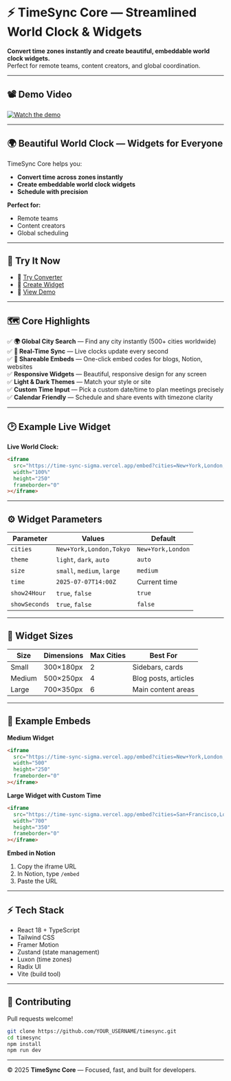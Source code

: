 # ⚡ TimeSync Core — Streamlined World Clock & Widgets

**Convert time zones instantly and create beautiful, embeddable world clock widgets.**  
Perfect for remote teams, content creators, and global coordination.

---

## 📽️ Demo Video

[![Watch the demo](https://img.youtube.com/vi/sVTSd1LP7gk/0.jpg)](https://youtu.be/sVTSd1LP7gk)

---

## 🌍 Beautiful World Clock — Widgets for Everyone

TimeSync Core helps you:
- **Convert time across zones instantly**
- **Create embeddable world clock widgets**
- **Schedule with precision**

**Perfect for:**
- Remote teams  
- Content creators  
- Global scheduling  

---

## 🚀 Try It Now

- 🔗 [Try Converter](https://time-sync-sigma.vercel.app)
- 📌 [Create Widget](https://time-sync-sigma.vercel.app)
- 🎥 [View Demo](https://time-sync-sigma.vercel.app)

---

## 🗺️ Core Highlights

✅ **🌍 Global City Search** — Find any city instantly (500+ cities worldwide)  
✅ **🔄 Real-Time Sync** — Live clocks update every second  
✅ **🔗 Shareable Embeds** — One-click embed codes for blogs, Notion, websites  
✅ **Responsive Widgets** — Beautiful, responsive design for any screen  
✅ **Light & Dark Themes** — Match your style or site  
✅ **Custom Time Input** — Pick a custom date/time to plan meetings precisely  
✅ **Calendar Friendly** — Schedule and share events with timezone clarity

---

## 🕑 Example Live Widget

**Live World Clock:**

```html
<iframe
  src="https://time-sync-sigma.vercel.app/embed?cities=New+York,London,Tokyo&ref=India&time=2025-07-07T14:00Z&theme=dark&size=medium"
  width="100%"
  height="250"
  frameborder="0"
></iframe>
```

---

## ⚙️ Widget Parameters

| Parameter     | Values                     | Default           |
| ------------- | -------------------------- | ----------------- |
| `cities`      | `New+York,London,Tokyo`    | `New+York,London` |
| `theme`       | `light`, `dark`, `auto`    | `auto`            |
| `size`        | `small`, `medium`, `large` | `medium`          |
| `time`        | `2025-07-07T14:00Z`        | Current time      |
| `show24Hour`  | `true`, `false`            | `true`            |
| `showSeconds` | `true`, `false`            | `false`           |

---

## 📏 Widget Sizes

| Size   | Dimensions | Max Cities | Best For             |
| ------ | ---------- | ---------- | -------------------- |
| Small  | 300×180px  | 2          | Sidebars, cards      |
| Medium | 500×250px  | 4          | Blog posts, articles |
| Large  | 700×350px  | 6          | Main content areas   |

---

## 🧩 Example Embeds

**Medium Widget**

```html
<iframe
  src="https://time-sync-sigma.vercel.app/embed?cities=New+York,London,Tokyo&theme=light&size=medium"
  width="500"
  height="250"
  frameborder="0"
></iframe>
```

**Large Widget with Custom Time**

```html
<iframe
  src="https://time-sync-sigma.vercel.app/embed?cities=San+Francisco,London,Singapore&time=2025-07-07T14:00Z&theme=dark&size=large"
  width="700"
  height="350"
  frameborder="0"
></iframe>
```

**Embed in Notion**

1. Copy the iframe URL  
2. In Notion, type `/embed`  
3. Paste the URL

---

## ⚡ Tech Stack

* React 18 + TypeScript  
* Tailwind CSS  
* Framer Motion  
* Zustand (state management)  
* Luxon (time zones)  
* Radix UI  
* Vite (build tool)

---

## 🤝 Contributing

Pull requests welcome!

```bash
git clone https://github.com/YOUR_USERNAME/timesync.git
cd timesync
npm install
npm run dev
```

---

© 2025 **TimeSync Core** — Focused, fast, and built for developers.
